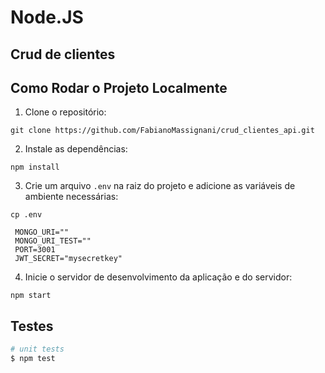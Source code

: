 # Node.JS

## Crud de clientes

## Como Rodar o Projeto Localmente

1. Clone o repositório:

```
git clone https://github.com/FabianoMassignani/crud_clientes_api.git
```

2. Instale as dependências:

```
npm install
```

3. Crie um arquivo `.env` na raiz do projeto e adicione as variáveis de ambiente necessárias:

```
cp .env
```

```
 MONGO_URI=""
 MONGO_URI_TEST=""
 PORT=3001
 JWT_SECRET="mysecretkey"
```

4. Inicie o servidor de desenvolvimento da aplicação e do servidor:

```
npm start
```

## Testes

```bash
# unit tests
$ npm test
```
